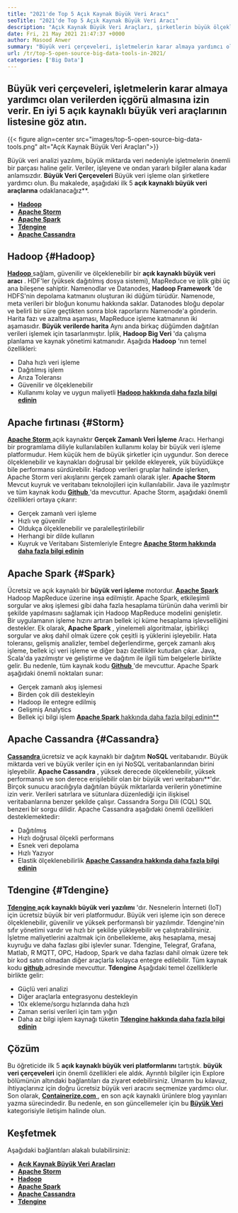 ```yaml
---
title: "2021'de Top 5 Açık Kaynak Büyük Veri Aracı" 
seoTitle: "2021'de Top 5 Açık Kaynak Büyük Veri Aracı" 
description: "Açık Kaynak Büyük Veri Araçları, şirketlerin büyük ölçekli veri işlemeyi hızlı bir şekilde yapmasını sağlar. Bu kılavuz, doğru büyük veri çerçevesini seçmenize yardımcı olacaktır." 
date: Fri, 21 May 2021 21:47:37 +0000
author: Masood Anwer
summary: "Büyük veri çerçeveleri, işletmelerin karar almaya yardımcı olan verilerden içgörü almalarını sağlar. En iyi 5 açık kaynaklı büyük veri araçlarının listesine göz atın." 
url: /tr/top-5-open-source-big-data-tools-in-2021/
categories: ['Big Data']
---
```


## Büyük veri çerçeveleri, işletmelerin karar almaya yardımcı olan verilerden içgörü almasına izin verir. En iyi 5 açık kaynaklı büyük veri araçlarının listesine göz atın.

{{< figure align=center src="images/top-5-open-source-big-data-tools.png" alt="Açık Kaynak Büyük Veri Araçları">}}

Büyük veri analizi yazılımı, büyük miktarda veri nedeniyle işletmelerin önemli bir parçası haline gelir. Veriler, işleyene ve ondan yararlı bilgiler alana kadar anlamsızdır.  **Büyük Veri Çerçeveleri** Büyük veri işleme olan şirketlere yardımcı olun. Bu makalede, aşağıdaki ilk 5 **açık kaynaklı büyük veri araçlarına**  odaklanacağız**.
* [  **Hadoop**  ][1]
* [  **Apache Storm**  ][2]
* [  **Apache Spark**  ][3]
* [  **Tdengine**  ][4]
* [  **Apache Cassandra**  ][5]

## Hadoop {#Hadoop}

[  **Hadoop** ][6] sağlam, güvenilir ve ölçeklenebilir bir  **açık kaynaklı büyük veri aracı**  . HDF'ler (yüksek dağıtılmış dosya sistemi), MapReduce ve iplik gibi üç ana bileşene sahiptir. Namenodlar ve Datanodes,  **Hadoop Framework**  'de HDFS'nin depolama katmanını oluşturan iki düğüm türüdür. Namenode, meta verileri bir bloğun konumu hakkında saklar. Datanodes bloğu depolar ve belirli bir süre geçtikten sonra blok raporlarını Namenode'a gönderin. Harita fazı ve azaltma aşaması, MapReduce işleme katmanının iki aşamasıdır.  **Büyük verilerde harita**  Aynı anda birkaç düğümden dağıtılan verileri işlemek için tasarlanmıştır. İplik, **Hadoop Big Veri**  'da çalışma planlama ve kaynak yönetimi katmanıdır.
Aşağıda  **Hadoop**  'nın temel özellikleri:
  * Daha hızlı veri işleme
  * Dağıtılmış işlem
  * Arıza Toleransı
  * Güvenilir ve ölçeklenebilir
  * Kullanımı kolay ve uygun maliyetli
[  **Hadoop hakkında daha fazla bilgi edinin**  ][7]

## Apache fırtınası {#Storm}

[  **Apache Storm** ][8] açık kaynaktır  **Gerçek Zamanlı Veri İşleme**  Aracı. Herhangi bir programlama diliyle kullanılabilen kullanımı kolay bir büyük veri işleme platformudur. Hem küçük hem de büyük şirketler için uygundur. Son derece ölçeklenebilir ve kaynakları doğrusal bir şekilde ekleyerek, yük büyüdükçe bile performansı sürdürebilir. Hadoop verileri gruplar halinde işlerken, Apache Storm veri akışlarını gerçek zamanlı olarak işler.  **Apache Storm**  Mevcut kuyruk ve veritabanı teknolojileri için kullanılabilir. Java ile yazılmıştır ve tüm kaynak kodu [ **Github**  ][9] 'da mevcuttur.
Apache Storm, aşağıdaki önemli özellikleri ortaya çıkarır:
  * Gerçek zamanlı veri işleme
  * Hızlı ve güvenilir
  * Oldukça ölçeklenebilir ve paralelleştirilebilir
  * Herhangi bir dilde kullanın
  * Kuyruk ve Veritabanı Sistemleriyle Entegre
[  **Apache Storm hakkında daha fazla bilgi edinin**  ][10]

## Apache Spark {#Spark}

Ücretsiz ve açık kaynaklı bir  **büyük veri işleme** motordur. [  **Apache Spark**  ][11] Hadoop MapReduce üzerine inşa edilmiştir. Apache Spark, etkileşimli sorgular ve akış işlemesi gibi daha fazla hesaplama türünün daha verimli bir şekilde yapılmasını sağlamak için Hadoop MapReduce modelini genişletir. Bir uygulamanın işleme hızını artıran bellek içi küme hesaplama işlevselliğini destekler. Ek olarak,  **Apache Spark**  , yinelemeli algoritmalar, işbirlikçi sorgular ve akış dahil olmak üzere çok çeşitli iş yüklerini işleyebilir. Hata toleransı, gelişmiş analizler, tembel değerlendirme, gerçek zamanlı akış işleme, bellek içi veri işleme ve diğer bazı özellikler kutudan çıkar. Java, Scala'da yazılmıştır ve geliştirme ve dağıtım ile ilgili tüm belgelerle birlikte gelir. Bu nedenle, tüm kaynak kodu [ **Github**  ][12] 'de mevcuttur.
Apache Spark aşağıdaki önemli noktaları sunar:
  * Gerçek zamanlı akış işlemesi
  * Birden çok dili destekleyin
  * Hadoop ile entegre edilmiş
  * Gelişmiş Analytics
  * Bellek içi bilgi işlem
[  **Apache Spark**  hakkında daha fazla bilgi edinin**][13]

## Apache Cassandra {#Cassandra}

[  **Cassandra** ][14] ücretsiz ve açık kaynaklı bir dağıtım  **NoSQL**  veritabanıdır. Büyük miktarda veri ve büyük veriler için en iyi NoSQL veritabanlarından birini işleyebilir. **Apache Cassandra**  , yüksek derecede ölçeklenebilir, yüksek performanslı ve son derece erişilebilir olan bir büyük veri veritabanı**'dır. Birçok sunucu aracılığıyla dağıtılan büyük miktarlarda verilerin yönetimine izin verir. Verileri satırlara ve sütunlara düzenlediği için ilişkisel veritabanlarına benzer şekilde çalışır. Cassandra Sorgu Dili (CQL) SQL benzeri bir sorgu dilidir.
Apache Cassandra aşağıdaki önemli özellikleri desteklemektedir:
  * Dağıtılmış
  * Hızlı doğrusal ölçekli performans
  * Esnek veri depolama
  * Hızlı Yazıyor
  * Elastik ölçeklenebilirlik
[  **Apache Cassandra hakkında daha fazla bilgi edinin**  ][15]

## Tdengine {#Tdengine}

[  **Tdengine** ][16]  **açık kaynaklı büyük veri yazılımı**  'dır. Nesnelerin İnterneti (IoT) için ücretsiz büyük bir veri platformudur. Büyük veri işleme için son derece ölçeklenebilir, güvenilir ve yüksek performanslı bir yazılımdır. Tdengine'nin sıfır yönetimi vardır ve hızlı bir şekilde yükleyebilir ve çalıştırabilirsiniz. İşletme maliyetlerini azaltmak için önbellekleme, akış hesaplama, mesaj kuyruğu ve daha fazlası gibi işlevler sunar. Tdengine, Telegraf, Grafana, Matlab, R MQTT, OPC, Hadoop, Spark ve daha fazlası dahil olmak üzere tek bir kod satırı olmadan diğer araçlarla kolayca entegre edilebilir. Tüm kaynak kodu [ **github**  ][17] adresinde mevcuttur.
 **Tdengine** Aşağıdaki temel özelliklerle birlikte gelir:
  * Güçlü veri analizi
  * Diğer araçlarla entegrasyonu destekleyin
  * 10x ekleme/sorgu hızlarında daha hızlı
  * Zaman serisi verileri için tam yığın
  * Daha az bilgi işlem kaynağı tüketin
[  **Tdengine hakkında daha fazla bilgi edinin**  ][18]

## Çözüm
Bu öğreticide ilk 5  **açık kaynaklı büyük veri platformlarını** tartıştık. **büyük veri çerçeveleri**  için önemli özellikleri ele aldık. Ayrıntılı bilgiler için Explore bölümünün altındaki bağlantıları da ziyaret edebilirsiniz. Umarım bu kılavuz, ihtiyaçlarınız için doğru ücretsiz büyük veri aracını seçmenize yardımcı olur.
Son olarak, [  **Containerize.com** ][19], en son açık kaynaklı ürünlere blog yayınları yazma sürecindedir. Bu nedenle, en son güncellemeler için bu [ **Büyük Veri**  ][20] kategorisiyle iletişim halinde olun.

## Keşfetmek
Aşağıdaki bağlantıları alakalı bulabilirsiniz:
* [  **Açık Kaynak Büyük Veri Araçları**  ][21]
* [  **Apache Storm**  ][10]
* [  **Hadoop**  ][22]
* [  **Apache Spark**  ][11]
* [  **Apache Cassandra**  ][15]
* [  **Tdengine**  ][16]



 [1]: #Hadoop
 [2]: #Storm
 [3]: #Spark
 [4]: #TDengine
 [5]: #Cassandra
 [6]: https://hadoop.apache.org/
 [7]: https://products.containerize.com/big-data/hadoop
 [8]: https://storm.apache.org/
 [9]: https://github.com/apache/storm
 [10]: https://products.containerize.com/big-data/apache-storm/
 [11]: https://products.containerize.com/big-data/apache-spark/
 [12]: https://github.com/apache/spark
 [13]: https://spark.apache.org/
 [14]: https://cassandra.apache.org/
 [15]: https://products.containerize.com/big-data/apache-cassandra/
 [16]: https://products.containerize.com/big-data/tdengine/
 [17]: https://github.com/taosdata/TDengine
 [18]: https://www.taosdata.com/
 [19]: https://containerize.com
 [20]: https://blog.containerize.com/category/big-data/
 [21]: https://products.containerize.com/big-data
 [22]: https://products.containerize.com/big-data/hadoop/
